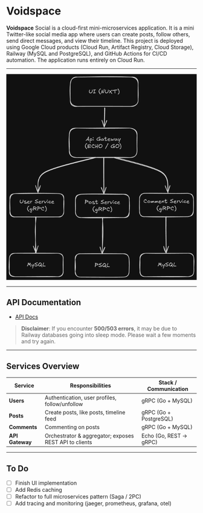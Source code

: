 # Voidspace

**Voidspace** Social is a cloud-first mini-microservices application. It is a mini Twitter-like social media app where users can create posts, follow others, send direct messages, and view their timeline. This project is deployed using Google Cloud products (Cloud Run, Artifact Registry, Cloud Storage), Railway (MySQL and PostgreSQL), and GitHub Actions for CI/CD automation. The application runs entirely on Cloud Run.

---

[![Architecture of voidspace](/docs/img/diagram.png)](/docs/img/diagram.png)

---

## API Documentation

- [API Docs](http://localhost:5000/docs)

> **Disclaimer**: If you encounter **500/503 errors**, it may be due to Railway databases going into sleep mode. Please wait a few moments and try again.

---

## Services Overview

| Service         | Responsibilities                                       | Stack / Communication  |
| --------------- | ------------------------------------------------------ | ---------------------- |
| **Users**       | Authentication, user profiles, follow/unfollow         | gRPC (Go + MySQL)      |
| **Posts**       | Create posts, like posts, timeline feed                | gRPC (Go + PostgreSQL) |
| **Comments**    | Commenting on posts                                    | gRPC (Go + MySQL)      |
| **API Gateway** | Orchestrator & aggregator; exposes REST API to clients | Echo (Go, REST → gRPC) |

---

## To Do

- [ ] Finish UI implementation
- [ ] Add Redis caching
- [ ] Refactor to full microservices pattern (Saga / 2PC)
- [ ] Add tracing and monitoring (jaeger, prometheus, grafana, otel)
